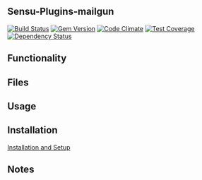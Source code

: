 ## Sensu-Plugins-mailgun

[![Build Status](https://travis-ci.org/sensu-plugins/sensu-plugins-mailgun.svg?branch=master)](https://travis-ci.org/sensu-plugins/sensu-plugins-mailgun)
[![Gem Version](https://badge.fury.io/rb/sensu-plugins-mailgun.svg)](http://badge.fury.io/rb/sensu-plugins-mailgun)
[![Code Climate](https://codeclimate.com/github/sensu-plugins/sensu-plugins-mailgun/badges/gpa.svg)](https://codeclimate.com/github/sensu-plugins/sensu-plugins-mailgun)
[![Test Coverage](https://codeclimate.com/github/sensu-plugins/sensu-plugins-mailgun/badges/coverage.svg)](https://codeclimate.com/github/sensu-plugins/sensu-plugins-mailgun)
[![Dependency Status](https://gemnasium.com/sensu-plugins/sensu-plugins-mailgun.svg)](https://gemnasium.com/sensu-plugins/sensu-plugins-mailgun)

## Functionality

## Files

## Usage

## Installation

[Installation and Setup](http://sensu-plugins.io/docs/installation_instructions.html)

## Notes
